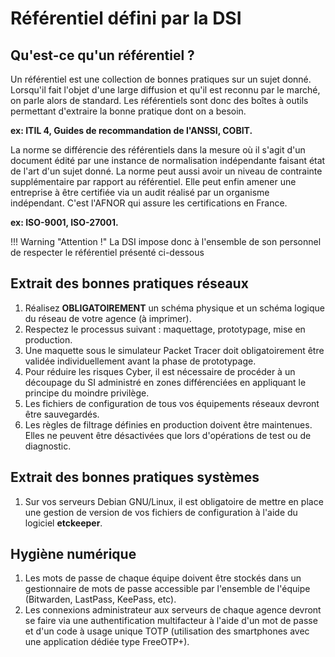 # Référentiel défini par la DSI

## Qu'est-ce qu'un référentiel ?

Un référentiel est une collection de bonnes pratiques sur un sujet donné. Lorsqu'il fait l'objet d'une large diffusion et qu'il est reconnu par le marché, on parle alors de standard. Les référentiels sont donc des boîtes à outils permettant d'extraire la bonne pratique dont on a besoin.

**ex: ITIL 4, Guides de recommandation de l'ANSSI, COBIT.**

La norme se différencie des référentiels dans la mesure où il s'agit d'un document édité par une instance de normalisation indépendante faisant état de l'art d'un sujet donné. La norme peut aussi avoir un niveau de contrainte supplémentaire par rapport au référentiel. Elle peut enfin amener une entreprise à être certifiée via un audit réalisé par un organisme indépendant. C'est l'AFNOR qui assure les certifications en France.

**ex: ISO-9001, ISO-27001.**

!!! Warning  "Attention !"
    La DSI impose donc à l'ensemble de son personnel de respecter le référentiel présenté ci-dessous

## Extrait des bonnes pratiques réseaux

1. Réalisez **OBLIGATOIREMENT** un schéma physique et un schéma logique du réseau de votre agence (à imprimer).
2. Respectez le processus suivant : maquettage, prototypage, mise en production.
3. Une maquette sous le simulateur Packet Tracer doit obligatoirement être validée individuellement avant la phase de prototypage.
4. Pour réduire les risques Cyber, il est nécessaire de procéder à un découpage du SI administré en zones différenciées en appliquant le principe du moindre privilège.
5. Les fichiers de configuration de tous vos équipements réseaux devront être sauvegardés.
6. Les règles de filtrage définies en production doivent être maintenues. Elles ne peuvent être désactivées que lors d'opérations de test ou de diagnostic.

## Extrait des bonnes pratiques systèmes

1. Sur vos serveurs Debian GNU/Linux, il est obligatoire de mettre en place une gestion de version de vos fichiers de configuration à l'aide du logiciel **etckeeper**.

## Hygiène numérique

1. Les mots de passe de chaque équipe doivent être stockés dans un gestionnaire de mots de passe accessible par l'ensemble de l'équipe (Bitwarden, LastPass, KeePass, etc).
2. Les connexions administrateur aux serveurs de chaque agence devront se faire via une authentification multifacteur à l'aide d'un mot de passe et d'un code à usage unique TOTP (utilisation des smartphones avec une application dédiée type FreeOTP+).
